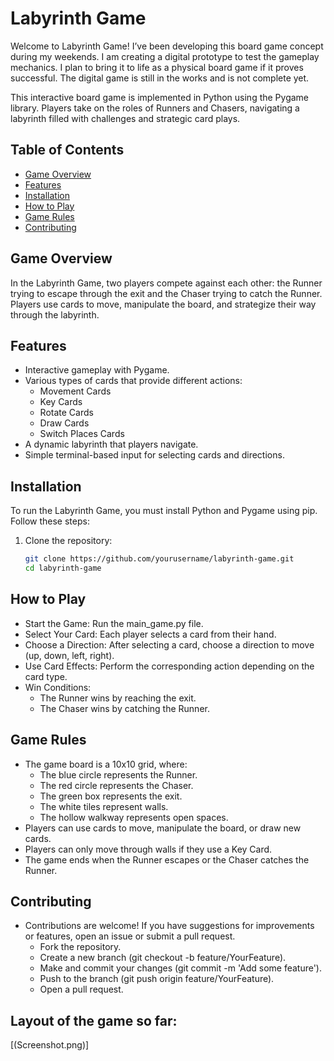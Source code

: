 # Labyrinth Game

Welcome to Labyrinth Game! I’ve been developing this board game concept during my weekends. I am creating a digital prototype to test the gameplay mechanics. I plan to bring it to life as a physical board game if it proves successful. The digital game is still in the works and is not complete yet. 

This interactive board game is implemented in Python using the Pygame library. Players take on the roles of Runners and Chasers, navigating a labyrinth filled with challenges and strategic card plays.

## Table of Contents

- [Game Overview](#game-overview)
- [Features](#features)
- [Installation](#installation)
- [How to Play](#how-to-play)
- [Game Rules](#game-rules)
- [Contributing](#contributing)


## Game Overview

In the Labyrinth Game, two players compete against each other: the Runner trying to escape through the exit and the Chaser trying to catch the Runner. Players use cards to move, manipulate the board, and strategize their way through the labyrinth.

## Features

- Interactive gameplay with Pygame.
- Various types of cards that provide different actions:
  - Movement Cards
  - Key Cards
  - Rotate Cards
  - Draw Cards
  - Switch Places Cards
- A dynamic labyrinth that players navigate.
- Simple terminal-based input for selecting cards and directions.

## Installation

To run the Labyrinth Game, you must install Python and Pygame using pip. Follow these steps:

1. Clone the repository:
   ```bash
   git clone https://github.com/yourusername/labyrinth-game.git
   cd labyrinth-game

## How to Play
- Start the Game: Run the main_game.py file.
- Select Your Card: Each player selects a card from their hand.
- Choose a Direction: After selecting a card, choose a direction to move (up, down, left, right).
- Use Card Effects: Perform the corresponding action depending on the card type.
- Win Conditions:
  - The Runner wins by reaching the exit.
  - The Chaser wins by catching the Runner.

## Game Rules
- The game board is a 10x10 grid, where:
     - The blue circle represents the Runner.
     - The red circle represents the Chaser.
     - The green box represents the exit.
     - The white tiles represent walls.
     - The hollow walkway represents open spaces.
- Players can use cards to move, manipulate the board, or draw new cards.
- Players can only move through walls if they use a Key Card.
- The game ends when the Runner escapes or the Chaser catches the Runner.

## Contributing
- Contributions are welcome! If you have suggestions for improvements or features, open an issue or submit a pull request.
    - Fork the repository.
    - Create a new branch (git checkout -b feature/YourFeature).
    - Make and commit your changes (git commit -m 'Add some feature').
    - Push to the branch (git push origin feature/YourFeature).
    - Open a pull request.

## Layout of the game so far:

[(Screenshot.png)]
